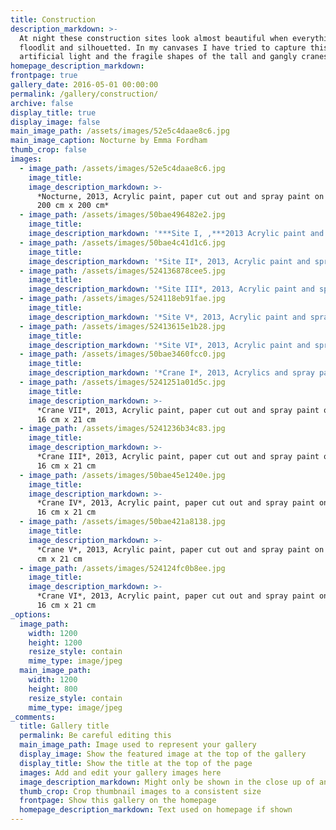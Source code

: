 ```yaml
---
title: Construction
description_markdown: >-
  At night these construction sites look almost beautiful when everything is
  floodlit and silhouetted. In my canvases I have tried to capture this
  artificial light and the fragile shapes of the tall and gangly cranes.
homepage_description_markdown:
frontpage: true
gallery_date: 2016-05-01 00:00:00
permalink: /gallery/construction/
archive: false
display_title: true
display_image: false
main_image_path: /assets/images/52e5c4daae8c6.jpg
main_image_caption: Nocturne by Emma Fordham
thumb_crop: false
images:
  - image_path: /assets/images/52e5c4daae8c6.jpg
    image_title:
    image_description_markdown: >-
      *Nocturne, 2013, Acrylic paint, paper cut out and spray paint on canvas,
      200 cm x 200 cm*
  - image_path: /assets/images/50bae496482e2.jpg
    image_title:
    image_description_markdown: '***Site I, ,***2013 Acrylic paint and spray paint on canvas, 50 cm x 50 cm'
  - image_path: /assets/images/50bae4c41d1c6.jpg
    image_title:
    image_description_markdown: '*Site II*, 2013, Acrylic paint and spray paint on canvas, 50 cm x 50 cm'
  - image_path: /assets/images/524136878cee5.jpg
    image_title:
    image_description_markdown: '*Site III*, 2013, Acrylic paint and spray paint on canvas, 50 cm x 50 cm'
  - image_path: /assets/images/524118eb91fae.jpg
    image_title:
    image_description_markdown: '*Site V*, 2013, Acrylic paint and spray paint on canvas, 50 cm x 50 cm'
  - image_path: /assets/images/52413615e1b28.jpg
    image_title:
    image_description_markdown: '*Site VI*, 2013, Acrylic paint and spray paint on canvas, 50 cm x 50 cm'
  - image_path: /assets/images/50bae3460fcc0.jpg
    image_title:
    image_description_markdown: '*Crane I*, 2013, Acrylics and spray paint on canvas, 16 cm x 21 cm'
  - image_path: /assets/images/5241251a01d5c.jpg
    image_title:
    image_description_markdown: >-
      *Crane VII*, 2013, Acrylic paint, paper cut out and spray paint on canvas,
      16 cm x 21 cm
  - image_path: /assets/images/5241236b34c83.jpg
    image_title:
    image_description_markdown: >-
      *Crane III*, 2013, Acrylic paint, paper cut out and spray paint on canvas,
      16 cm x 21 cm
  - image_path: /assets/images/50bae45e1240e.jpg
    image_title:
    image_description_markdown: >-
      *Crane IV*, 2013, Acrylic paint, paper cut out and spray paint on canvas,
      16 cm x 21 cm
  - image_path: /assets/images/50bae421a8138.jpg
    image_title:
    image_description_markdown: >-
      *Crane V*, 2013, Acrylic paint, paper cut out and spray paint on canvas,16
      cm x 21 cm
  - image_path: /assets/images/524124fc0b8ee.jpg
    image_title:
    image_description_markdown: >-
      *Crane VI*, 2013, Acrylic paint, paper cut out and spray paint on canvas,
      16 cm x 21 cm
_options:
  image_path:
    width: 1200
    height: 1200
    resize_style: contain
    mime_type: image/jpeg
  main_image_path:
    width: 1200
    height: 800
    resize_style: contain
    mime_type: image/jpeg
_comments:
  title: Gallery title
  permalink: Be careful editing this
  main_image_path: Image used to represent your gallery
  display_image: Show the featured image at the top of the gallery
  display_title: Show the title at the top of the page
  images: Add and edit your gallery images here
  image_description_markdown: Might only be shown in the close up of an image
  thumb_crop: Crop thumbnail images to a consistent size
  frontpage: Show this gallery on the homepage
  homepage_description_markdown: Text used on homepage if shown
---
```


